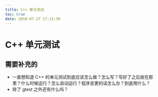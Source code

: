 ```yaml
---
title: C++ 单元测试
toc: true
date: 2018-07-27 17:13:39
---
```

# C++ 单元测试

## 需要补充的

- 一直想知道 C++ 的单元测试到底应该怎么做？怎么写？写好了之后放在那里？什么时候运行？怎么自动运行？程序变更的话怎么办？到底用什么？
- 除了 gtest 之外还有什么吗？
